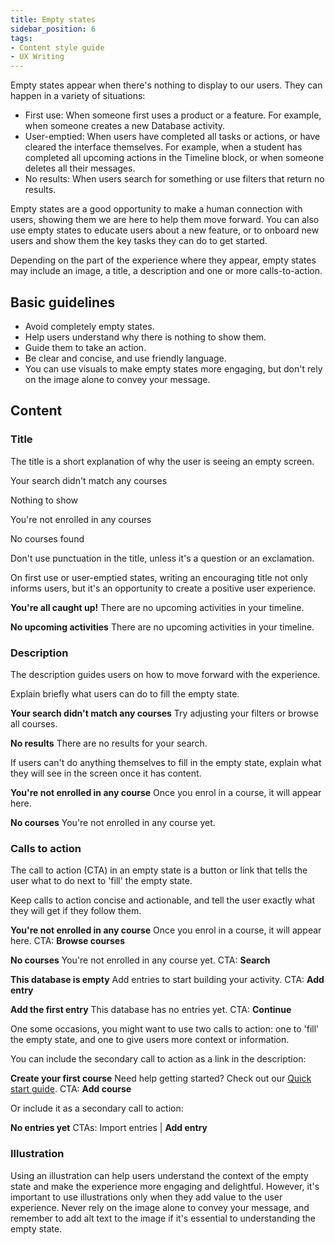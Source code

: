 ```yaml
---
title: Empty states
sidebar_position: 6
tags:
- Content style guide
- UX Writing
---
```


Empty states appear when there's nothing to display to our users. They can happen in a variety of situations:

- First use: When someone first uses a product or a feature. For example, when someone creates a new Database activity.
- User-emptied: When users have completed all tasks or actions, or have cleared the interface themselves. For example, when a student has completed all upcoming actions in the Timeline block, or when someone deletes all their messages.
- No results: When users search for something or use filters that return no results.

Empty states are a good opportunity to make a human connection with users, showing them we are here to help them move forward. You can also use empty states to educate users about a new feature, or to onboard new users and show them the key tasks they can do to get started.

Depending on the part of the experience where they appear, empty states may include an image, a title, a description and one or more calls-to-action.

## Basic guidelines

- Avoid completely empty states.
- Help users understand why there is nothing to show them.
- Guide them to take an action.
- Be clear and concise, and use friendly language.
- You can use visuals to make empty states more engaging, but don't rely on the image alone to convey your message.

## Content

### Title

The title is a short explanation of why the user is seeing an empty screen.

<ValidExample title="Do">

Your search didn't match any courses

</ValidExample>

<InvalidExample title="Don't">

Nothing to show

</InvalidExample>

<ValidExample title="Do">

You're not enrolled in any courses

</ValidExample>

<InvalidExample title="Don't">

No courses found

</InvalidExample>

Don't use punctuation in the title, unless it's a question or an exclamation.

On first use or user-emptied states, writing an encouraging title not only informs users, but it's an opportunity to create a positive user experience.

<ValidExample title="Do">

**You're all caught up!**
There are no upcoming activities in your timeline.

</ValidExample>

<InvalidExample title="Don't">

**No upcoming activities**
There are no upcoming activities in your timeline.

</InvalidExample>

### Description

The description guides users on how to move forward with the experience.

Explain briefly what users can do to fill the empty state.

<ValidExample title="Do">

**Your search didn't match any courses**
Try adjusting your filters or browse all courses.

</ValidExample>

<InvalidExample title="Don't">

**No results**
There are no results for your search.

</InvalidExample>

If users can't do anything themselves to fill in the empty state, explain what they will see in the screen once it has content.

<ValidExample title="Do">

**You're not enrolled in any course**
Once you enrol in a course, it will appear here.

</ValidExample>

<InvalidExample title="Don't">

**No courses**
You're not enrolled in any course yet.

</InvalidExample>

### Calls to action

The call to action (CTA) in an empty state is a button or link that tells the user what to do next to 'fill' the empty state.

Keep calls to action concise and actionable, and tell the user exactly what they will get if they follow them.

<ValidExample title="Do">

**You're not enrolled in any course**
Once you enrol in a course, it will appear here.
CTA: **Browse courses**

</ValidExample>

<InvalidExample title="Don't">

**No courses**
You're not enrolled in any course yet.
CTA: **Search**

</InvalidExample>

<ValidExample title="Do">

**This database is empty**
Add entries to start building your activity.
CTA: **Add entry**

</ValidExample>

<InvalidExample title="Don't">

**Add the first entry**
This database has no entries yet.
CTA: **Continue**

</InvalidExample>

One some occasions, you might want to use two calls to action: one to 'fill' the empty state, and one to give users more context or information.

You can include the secondary call to action as a link in the description:

<ValidExample title="Do">

**Create your first course**
Need help getting started? Check out our [Quick start guide](#calls-to-action).
CTA: **Add course**

</ValidExample>

Or include it as a secondary call to action:

<ValidExample title="Do">

**No entries yet**
CTAs: Import entries | **Add entry**

</ValidExample>

### Illustration

Using an illustration can help users understand the context of the empty state and make the experience more engaging and delightful. However, it's important to use illustrations only when they add value to the user experience. Never rely on the image alone to convey your message, and remember to add alt text to the image if it's essential to understanding the empty state.
